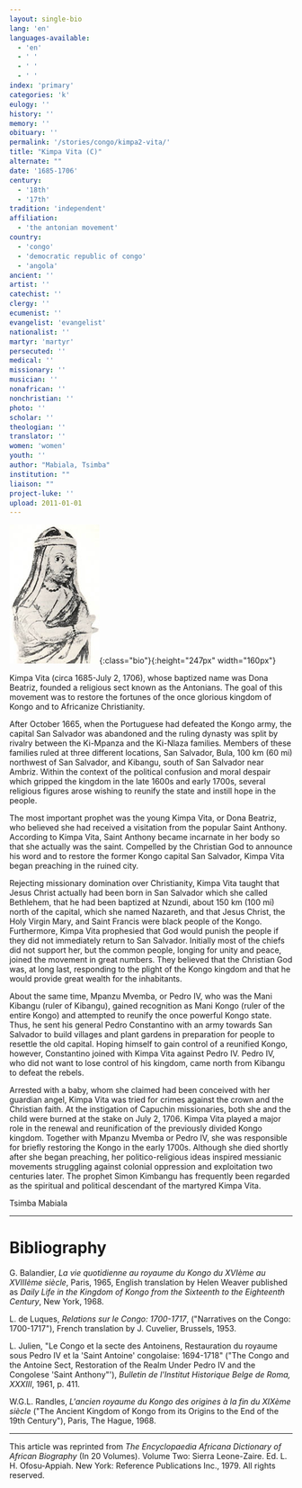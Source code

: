 ```yaml
---
layout: single-bio
lang: 'en'
languages-available:
  - 'en'
  - ' '
  - ' '
  - ' '
index: 'primary'
categories: 'k'
eulogy: ''
history: ''
memory: ''
obituary: ''
permalink: '/stories/congo/kimpa2-vita/'
title: "Kimpa Vita (C)"
alternate: ""
date: '1685-1706'
century:
  - '18th'
  - '17th'
tradition: 'independent'
affiliation:
  - 'the antonian movement'
country:
  - 'congo'
  - 'democratic republic of congo'
  - 'angola'
ancient: ''
artist: ''
catechist: ''
clergy: ''
ecumenist: ''
evangelist: 'evangelist'
nationalist: ''
martyr: 'martyr'
persecuted: ''
medical: ''
missionary: ''
musician: ''
nonafrican: ''
nonchristian: ''
photo: ''
scholar: ''
theologian: ''
translator: ''
women: 'women'
youth: ''
author: "Mabiala, Tsimba"
institution: ""
liaison: ""
project-luke: ''
upload: 2011-01-01
---
```


![Kimpa Vita](/images/bio-pics/congo/kimpa2-vita/kimpa_vita.jpg){:class="bio"}{:height="247px" width="160px"}

Kimpa Vita (circa 1685-July 2, 1706), whose baptized name was Dona Beatriz, founded a religious sect known as the Antonians. The goal of this movement was to restore the fortunes of the once glorious kingdom of Kongo and to Africanize Christianity.

After October 1665, when the Portuguese had defeated the Kongo army, the capital San Salvador was abandoned and the ruling dynasty was split by rivalry between the Ki-Mpanza and the Ki-Nlaza families. Members of these families ruled at three different locations, San Salvador, Bula, 100 km (60 mi) northwest of San Salvador, and Kibangu, south of San Salvador near Ambriz. Within the context of the political confusion and moral despair which gripped the kingdom in the late 1600s and early 1700s, several religious figures arose wishing to reunify the state and instill hope in the people.

The most important prophet was the young Kimpa Vita, or Dona Beatriz, who believed she had received a visitation from the popular Saint Anthony. According to Kimpa Vita, Saint Anthony became incarnate in her body so that she actually was the saint. Compelled by the Christian God to announce his word and to restore the former Kongo capital San Salvador, Kimpa Vita began preaching in the ruined city.

Rejecting missionary domination over Christianity, Kimpa Vita taught that Jesus Christ actually had been born in San Salvador which she called Bethlehem, that he had been baptized at Nzundi, about 150 km (100 mi) north of the capital, which she named Nazareth, and that Jesus Christ, the Holy Virgin Mary, and Saint Francis were black people of the Kongo. Furthermore, Kimpa Vita prophesied that God would punish the people if they did not immediately return to San Salvador. Initially most of the chiefs did not support her, but the common people, longing for unity and peace, joined the movement in great numbers. They believed that the Christian God was, at long last, responding to the plight of the Kongo kingdom and that he would provide great wealth for the inhabitants.

About the same time, Mpanzu Mvemba, or Pedro IV, who was the Mani Kibangu (ruler of Kibangu), gained recognition as Mani Kongo (ruler of the entire Kongo) and attempted to reunify the once powerful Kongo state. Thus, he sent his general Pedro Constantino with an army towards San Salvador to build villages and plant gardens in preparation for people to resettle the old capital. Hoping himself to gain control of a reunified Kongo, however, Constantino joined with Kimpa Vita against Pedro IV. Pedro IV, who did not want to lose control of his kingdom, came north from Kibangu to defeat the rebels.

Arrested with a baby, whom she claimed had been conceived with her guardian angel, Kimpa Vita was tried for crimes against the crown and the Christian faith. At the instigation of Capuchin missionaries, both she and the child were burned at the stake on July 2, 1706.
Kimpa Vita played a major role in the renewal and reunification of the previously divided Kongo kingdom. Together with Mpanzu Mvemba or Pedro IV, she was responsible for briefly restoring the Kongo in the early 1700s. Although she died shortly after she began preaching, her politico-religious ideas inspired messianic movements struggling against colonial oppression and exploitation two centuries later. The prophet Simon Kimbangu has frequently been regarded as the spiritual and political descendant of the martyred Kimpa Vita.

Tsimba Mabiala

---

# Bibliography

G. Balandier, *La vie quotidienne au royaume du Kongo du XVIème au XVIIIème siècle*, Paris, 1965, English translation by Helen Weaver published as *Daily Life in the Kingdom of Kongo from the Sixteenth to the Eighteenth Century*, New York, 1968.

L. de Luques, *Relations sur Ie Congo: 1700-1717*, ("Narratives on the Congo: 1700-1717"), French translation by J. Cuvelier, Brussels, 1953.

L. Julien, "Le Congo et la secte des Antoinens, Restauration du royaume sous Pedro IV et la 'Saint Antoine' congolaise: 1694-1718" ("The Congo and the Antoine Sect, Restoration of the Realm Under Pedro IV and the Congolese 'Saint Anthony"'), *Bulletin de l'Institut Historique Belge de Roma, XXXIII*, 1961, p. 411.

W.G.L. Randles, *L'ancien royaume du Kongo des origines à la fin du XIXème siècle* ("The Ancient Kingdom of Kongo from its Origins to the End of the 19th Century"), Paris, The Hague, 1968.

---

This article was reprinted from *The Encyclopaedia Africana Dictionary of African Biography* (In 20 Volumes). Volume Two: Sierra Leone-Zaire. Ed. L. H. Ofosu-Appiah. New York: Reference Publications Inc., 1979.  All rights reserved.
